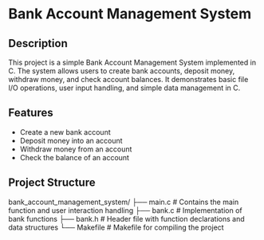 # Bank Account Management System

## Description
This project is a simple Bank Account Management System implemented in C. The system allows users to create bank accounts, deposit money, withdraw money, and check account balances. It demonstrates basic file I/O operations, user input handling, and simple data management in C.

## Features
- Create a new bank account
- Deposit money into an account
- Withdraw money from an account
- Check the balance of an account

## Project Structure
bank_account_management_system/
├── main.c # Contains the main function and user interaction handling
├── bank.c # Implementation of bank functions
├── bank.h # Header file with function declarations and data structures
└── Makefile # Makefile for compiling the project
